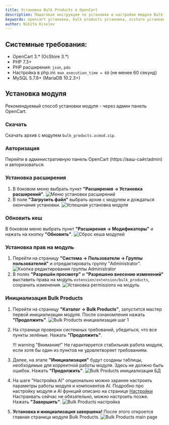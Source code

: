 ```yaml
---
title: Установка Bulk Products в OpenCart
description: Пошаговая инструкция по установке и настройке модуля Bulk Products для OpenCart. Системные требования, установка через админ-панель и инициализация.
keywords: opencart установка, bulk products установка, ocstore установка модуля, настройка bulk products, инициализация bulk products
author: Nikita Kiselev
---
```


## Системные требования:

* OpenCart 3.\* (OcStore 3.\*)
* PHP 7.3+
* PHP расширения: `json`, `pdo`
* Настройка в php.ini: `max_execution_time = 60` (не менее 60 секунд)
* MySQL 5.7.8+ (MariaDB 10.2.3+)

## Установка модуля

Рекомендуемый способ установки модуля - через админ панель OpenCart.

### Скачать
Скачать архив с модулем `bulk_products.ocmod.zip`.
### Авторизация
Перейти в административную панель OpenCart (https://ваш-сайт/admin) и авторизоваться.

### Установка расширения
1. В боковом меню выбрать пункт **"Расширения -> Установка расширений"**. ![Меню установки расширений](img/oc-extension-setup.png)
2. В поле **"Загрузить файл"** выбрать архив с модулем и дождаться окончания установки. ![Успешная установка модуля](img/oc-module-installed.png)

### Обновить кеш
В боковом меню выбрать пункт **"Расширения -> Модификаторы"** и нажать на кнопку **"Обновить"**. ![Сброс кеша модулей](img/oc-module-cache.png)

### Установка прав на модуль
1. Перейти на страницу **"Система -> Пользователи -> Группы пользователей"** и отредактировать группу "Administrator". ![Кнопка редактирования группы Administrator](img/oc-edit-administrator-group.png)
2. В полях **"Разрешён просмотр"** и **"Разрешено внесение изменений"** выставить права на модуль `extension/extension/bulk_products`, сохранить изменения. ![Установка permissions на модуль](img/oc-module-permissions.png)

### Инициализация Bulk Products
1. Перейти на страницу **"Каталог -> Bulk Products"**, запустится мастер первой инициализации модуля. После ознакомления нажать **"Продолжить"**. ![Bulk Products инициализация шаг 1](img/bp-install-step-1.png)
2. На странице проверки системных требований, убедиться, что все пункты зелёные. Нажать **"Продолжить"**.

    !!! warning "Внимание!"
        Не гарантируется стабильная работа модуля, если хотя бы один из пунктов не удовлетворяет требованиям.

3. Далее, на этапе **"Инициализация"** будут созданы таблицы, необходимые для корректной работы модуля. Здесь не должно быть ошибок. Нажать **"Продолжить"**. ![Bulk Products инициализация БД](img/bp-install-step-3.png)
4. На шаге "Настройка AI" опционально можно заранее настроить параметры работы модуля и компонентов AI. Подробно про настройку модуля и AI функций описано на странице [Настройки](settings.md)
    Настраивать сейчас не обязательно, можно настроить позже. Нажать **"Завершить"**. ![Bulk Products настройка](img/bp-install-step-4.png)
5. **Установка и инициализация завершена!** После этого откроется главная страница модуля Bulk Products. ![Bulk Products main page](img/bulk-products-main.png)